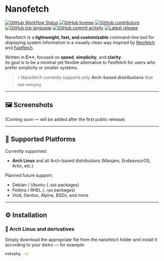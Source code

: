 # Nanofetch

[![GitHub Workflow Status](https://img.shields.io/github/actions/workflow/status/runrakali/nanofetch/ci.yml)](https://github.com/runrakali/nanofetch/actions)
[![GitHub license](https://img.shields.io/github/license/runrakali/nanofetch)](LICENSE)
[![GitHub contributors](https://img.shields.io/github/contributors/runrakali/nanofetch)](https://github.com/runrakali/nanofetch/graphs/contributors)
[![GitHub top language](https://img.shields.io/github/languages/top/runrakali/nanofetch?logo=c)](https://github.com/runrakali/nanofetch)
[![GitHub commit activity](https://img.shields.io/github/commit-activity/m/runrakali/nanofetch)](https://github.com/runrakali/nanofetch/commits)
[![Latest release](https://img.shields.io/github/v/release/runrakali/nanofetch?logo=github)](https://github.com/runrakali/nanofetch/releases)

Nanofetch is a **lightweight, fast, and customizable** command-line tool for displaying system information in a visually clean way inspired by [Neofetch](https://github.com/dylanaraps/neofetch) and [Fastfetch](https://github.com/fastfetch-cli/fastfetch).

Written in **C++**, focused on **speed**, **simplicity**, and **clarity**.  
Its goal is to be a minimal yet flexible alternative to Fastfetch for users who prefer simplicity or smaller systems.

> ⚡ Nanofetch currently supports only **Arch-based distributions** that use `makepkg`.

---

## 🖼️ Screenshots

(Coming soon — will be added after the first public release)

---

## 🧩 Supported Platforms

Currently supported:
- **Arch Linux** and all Arch-based distributions (Manjaro, EndeavourOS, Artix, etc.)

Planned future support:
- Debian / Ubuntu (`.deb` packages)
- Fedora / RHEL (`.rpm` packages)
- Void, Gentoo, Alpine, BSDs, and more

---

## ⚙️ Installation

### 🐧 Arch Linux and derivatives
Simply download the appropriate file from the nanofetch folder and install it according to your distro — for example:
```bash
makepkg -si
